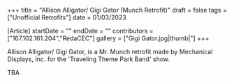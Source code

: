 +++
title = "Allison Alligator/ Gigi Gator (Munch Retrofit)"
draft = false
tags = ["Unofficial Retrofits"]
date = 01/03/2023

[Article]
startDate = ""
endDate = ""
contributors = ["167.102.161.204","RedaCEC"]
gallery = ["Gigi Gator.jpg|thumb|"]
+++

Allison Alligator/ Gigi Gator, is a Mr. Munch retrofit made by Mechanical Displays, Inc. for the 'Traveling Theme Park Band' show.


TBA